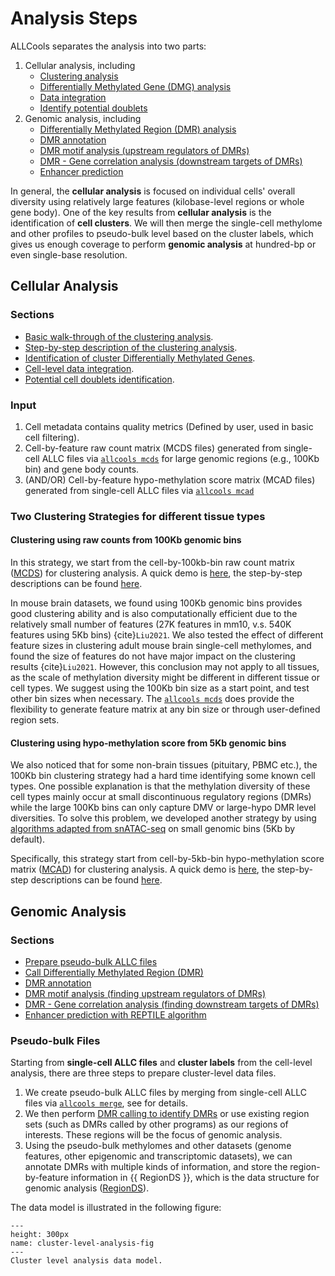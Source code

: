 # Analysis Steps

ALLCools separates the analysis into two parts:

1. Cellular analysis, including
   - [Clustering analysis](../cell_level/basic/intro_basic_clustering)
   - [Differentially Methylated Gene (DMG) analysis](../cell_level/dmg/intro_dmg)
   - [Data integration](../cell_level/integration/intro_integration)
   - [Identify potential doublets](../cell_level/doublets/intro_doublets)
2. Genomic analysis, including
   - [Differentially Methylated Region (DMR) analysis](../cluster_level/RegionDS/intro)
   - [DMR annotation](../cluster_level/RegionDS/02.annotation)
   - [DMR motif analysis (upstream regulators of DMRs)](../cluster_level/RegionDS/intro_motif)
   - [DMR - Gene correlation analysis (downstream targets of DMRs)](../cluster_level/Correlation/intro_corr)
   - [Enhancer prediction](../cluster_level/REPTILE/intro_reptile)

In general, the **cellular analysis** is focused on individual cells' overall diversity using relatively large features (kilobase-level regions or whole gene body). One of the key results from **cellular analysis** is the identification of **cell clusters**. We will then merge the single-cell methylome and other profiles to pseudo-bulk level based on the cluster labels, which gives us enough coverage to perform **genomic analysis** at hundred-bp or even single-base resolution.

## Cellular Analysis

### Sections
- [Basic walk-through of the clustering analysis](../cell_level/basic/intro_basic_clustering.md).
- [Step-by-step description of the clustering analysis](../cell_level/step_by_step/intro_step_by_step_clustering.md).
- [Identification of cluster Differentially Methylated Genes](../cell_level/dmg/intro_dmg.md).
- [Cell-level data integration](../cell_level/integration/intro_integration.md).
- [Potential cell doublets identification](../cell_level/doublets/intro_doublets.md).


### Input

1. Cell metadata contains quality metrics (Defined by user, used in basic cell filtering).
2. Cell-by-feature raw count matrix (MCDS files) generated from single-cell ALLC files via [`allcools mcds`](
   ../command_line/allcools_mcds.ipynb) for large genomic regions (e.g., 100Kb bin) and gene body counts.
3. (AND/OR) Cell-by-feature hypo-methylation score matrix (MCAD files) generated from single-cell ALLC files via 
   [`allcools mcad`](../command_line/allcools_mcad.ipynb)

### Two Clustering Strategies for different tissue types

#### Clustering using raw counts from 100Kb genomic bins

In this strategy, we start from the cell-by-100kb-bin raw count matrix ([MCDS](mcds-fig)) for clustering analysis. 
A quick demo is [here](../cell_level/basic/mch_mcg_100k_basic.ipynb), the step-by-step descriptions can be found 
[here](../cell_level/step_by_step/100kb/intro_100kb.md).

In mouse brain datasets, we found using 100Kb genomic bins provides good clustering ability and is also computationally efficient due to the relatively small number of features (27K features in mm10, v.s. 540K features using 5Kb bins) {cite}`Liu2021`. We also tested the effect of different feature sizes in clustering adult mouse brain single-cell methylomes, and found the size of features do not have major impact on the clustering results  {cite}`Liu2021`. However, this conclusion may not apply to all tissues, as the scale of methylation diversity might be different in different tissue or cell types. We suggest using the 100Kb bin size as a start point, and test other bin sizes when necessary. The [`allcools mcds`](../command_line/allcools_mcds.ipynb) does provide the flexibility to generate feature matrix at any bin size or through user-defined region sets.

#### Clustering using hypo-methylation score from 5Kb genomic bins

We also noticed that for some non-brain tissues (pituitary, PBMC etc.), the 100Kb bin clustering strategy had a hard time identifying some known cell types. One possible explanation is that the methylation diversity of these cell types mainly occur at small discontinuous regulatory regions (DMRs) while the large 100Kb bins can only capture DMV or large-hypo DMR level diversities. To solve this problem, we developed another strategy by using [algorithms adapted from snATAC-seq](../cell_level/step_by_step/5kb/intro_5kb.md) on small genomic bins (5Kb by default).

Specifically, this strategy start from cell-by-5kb-bin hypo-methylation score matrix ([MCAD](mcad-fig)) for clustering analysis. A quick demo is [here](../cell_level/basic/mcg_5kb_basic.ipynb), the step-by-step descriptions can be found [here](../cell_level/step_by_step/5kb/intro_5kb.md).

## Genomic Analysis

### Sections

- [Prepare pseudo-bulk ALLC files](../cluster_level/RegionDS/intro)
- [Call Differentially Methylated Region (DMR)](../cluster_level/RegionDS/01a.call_dmr)
- [DMR annotation](../cluster_level/RegionDS/02.annotation.ipynb)
- [DMR motif analysis (finding upstream regulators of DMRs)](../cluster_level/RegionDS/intro_motif.md)
- [DMR - Gene correlation analysis (finding downstream targets of DMRs)](../cluster_level/Correlation/intro_corr)
- [Enhancer prediction with REPTILE algorithm](../cluster_level/REPTILE/intro_reptile.md)

### Pseudo-bulk Files

Starting from **single-cell ALLC files** and **cluster labels** from the cell-level analysis, there are three steps to prepare cluster-level data files.

1. We create pseudo-bulk ALLC files by merging from single-cell ALLC files via [`allcools merge`](../command_line/allcools_merge.ipynb), see [](../cluster_level/RegionDS/intro.md) for details.
2. We then perform [DMR calling to identify DMRs](../cluster_level/RegionDS/01a.call_dmr.ipynb) or use existing region sets (such as DMRs called by other programs) as our regions of interests. These regions will be the focus of genomic analysis.
3. Using the pseudo-bulk methylomes and other datasets (genome features, other epigenomic and transcriptomic datasets), we can annotate DMRs with multiple kinds of information, and store the region-by-feature information in
   {{ RegionDS }}, which is the data structure for genomic analysis ([RegionDS](design-principle)).

The data model is illustrated in the following figure:

```{figure} ./cluster-level-analysis.png
---
height: 300px
name: cluster-level-analysis-fig
---
Cluster level analysis data model.
```
